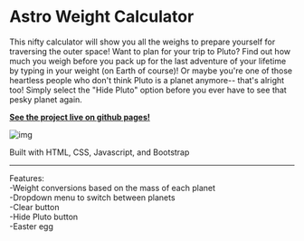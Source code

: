 # __Astro Weight Calculator__

This nifty calculator will show you all the weighs to prepare yourself for traversing the outer space! Want to plan for your trip to Pluto? Find out how much you weigh before you pack up for the last adventure of your lifetime by typing in your weight (on Earth of course)! Or maybe you're one of those heartless people who don't think Pluto is a planet anymore-- that's alright too! Simply select the "Hide Pluto" option before you ever have to see that pesky planet again.

[__See the project live on github pages!__](https://iychiang.github.io/startnow-web101-astro-weight-calculator/)

![img](https://vintagespace.files.wordpress.com/2011/11/pluto-science-class.gif)

Built with HTML, CSS, Javascript, and Bootstrap

---

Features:  
-Weight conversions based on the mass of each planet  
-Dropdown menu to switch between planets  
-Clear button  
-Hide Pluto button  
-Easter egg  